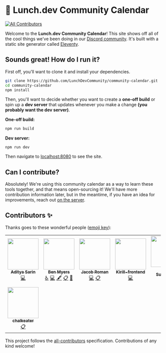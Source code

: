 # 📅 Lunch.dev Community Calendar

<!-- ALL-CONTRIBUTORS-BADGE:START - Do not remove or modify this section -->

[![All Contributors](https://img.shields.io/badge/all_contributors-8-orange.svg?style=flat-square)](#contributors-)

<!-- ALL-CONTRIBUTORS-BADGE:END -->

Welcome to the **Lunch.dev Community Calendar**! This site shows off all of the cool things we've been doing in our [Discord community](https://https://events.lunch.dev/discord). It's built with a static site generator called [Eleventy](https://11ty.dev).

## Sounds great! How do I run it?

First off, you'll want to clone it and install your dependencies.

```bash
git clone https://github.com/LunchDevCommunity/community-calendar.git
cd community-calendar
npm install
```

Then, you'll want to decide whether you want to create a **one-off build** or spin up a **dev server** that updates whenever you make a change **(you probably want the dev server)**.

**One-off build:**

```bash
npm run build
```

**Dev server:**

```
npm run dev
```

Then navigate to [localhost:8080](http://localhost:8080) to see the site.

## Can I contribute?

Absolutely! We're using this community calendar as a way to learn these tools together, and that means open-sourcing it! We'll have more contribution information later, but in the meantime, if you have an idea for improvements, reach out [on the server](https://https://events.lunch.dev/discord).

## Contributors ✨

Thanks goes to these wonderful people ([emoji key](https://allcontributors.org/docs/en/emoji-key)):

<!-- ALL-CONTRIBUTORS-LIST:START - Do not remove or modify this section -->
<!-- prettier-ignore-start -->
<!-- markdownlint-disable -->
<table>
  <tr>
    <td align="center"><a href="https://thetechnomaniac.com"><img src="https://avatars.githubusercontent.com/u/48805315?v=4?s=100" width="100px;" alt=""/><br /><sub><b>Aditya Sarin</b></sub></a><br /><a href="https://github.com/LunchDevCommunity/community-calendar/commits?author=aditya28sarin" title="Code">💻</a></td>
    <td align="center"><a href="https://github.com/BenDMyers"><img src="https://avatars.githubusercontent.com/u/18060369?v=4?s=100" width="100px;" alt=""/><br /><sub><b>Ben Myers</b></sub></a><br /><a href="#a11y-BenDMyers" title="Accessibility">️️️️♿️</a> <a href="https://github.com/LunchDevCommunity/community-calendar/commits?author=BenDMyers" title="Code">💻</a> <a href="#content-BenDMyers" title="Content">🖋</a> <a href="#eventOrganizing-BenDMyers" title="Event Organizing">📋</a> <a href="#projectManagement-BenDMyers" title="Project Management">📆</a></td>
    <td align="center"><a href="https://romanbytes.dev/"><img src="https://avatars.githubusercontent.com/u/4601329?v=4?s=100" width="100px;" alt=""/><br /><sub><b>Jacob Roman</b></sub></a><br /><a href="https://github.com/LunchDevCommunity/community-calendar/commits?author=roman-bytes" title="Code">💻</a> <a href="#eventOrganizing-roman-bytes" title="Event Organizing">📋</a></td>
    <td align="center"><a href="https://github.com/Kirill-frontend"><img src="https://avatars.githubusercontent.com/u/69352064?v=4?s=100" width="100px;" alt=""/><br /><sub><b>Kirill-frontend</b></sub></a><br /><a href="https://github.com/LunchDevCommunity/community-calendar/commits?author=Kirill-frontend" title="Code">💻</a></td>
    <td align="center"><a href="https://github.com/msutkowski"><img src="https://avatars.githubusercontent.com/u/784953?v=4?s=100" width="100px;" alt=""/><br /><sub><b>Matt Sutkowski</b></sub></a><br /><a href="https://github.com/LunchDevCommunity/community-calendar/commits?author=msutkowski" title="Code">💻</a> <a href="#tool-msutkowski" title="Tools">🔧</a></td>
    <td align="center"><a href="http://twitter.com/chantastic"><img src="https://avatars.githubusercontent.com/u/658360?v=4?s=100" width="100px;" alt=""/><br /><sub><b>Michael Chan</b></sub></a><br /><a href="https://github.com/LunchDevCommunity/community-calendar/commits?author=chantastic" title="Code">💻</a> <a href="#content-chantastic" title="Content">🖋</a> <a href="#eventOrganizing-chantastic" title="Event Organizing">📋</a> <a href="#projectManagement-chantastic" title="Project Management">📆</a> <a href="#video-chantastic" title="Videos">📹</a></td>
    <td align="center"><a href="http://michaelgee.com"><img src="https://avatars.githubusercontent.com/u/17189731?v=4?s=100" width="100px;" alt=""/><br /><sub><b>Michael Gee</b></sub></a><br /><a href="#a11y-michaelgee22" title="Accessibility">️️️️♿️</a> <a href="https://github.com/LunchDevCommunity/community-calendar/commits?author=michaelgee22" title="Code">💻</a> <a href="#design-michaelgee22" title="Design">🎨</a></td>
  </tr>
  <tr>
    <td align="center"><a href="https://github.com/chalkeater"><img src="https://avatars.githubusercontent.com/u/900767?v=4?s=100" width="100px;" alt=""/><br /><sub><b>chalkeater</b></sub></a><br /><a href="#eventOrganizing-chalkeater" title="Event Organizing">📋</a></td>
  </tr>
</table>

<!-- markdownlint-restore -->
<!-- prettier-ignore-end -->

<!-- ALL-CONTRIBUTORS-LIST:END -->

This project follows the [all-contributors](https://github.com/all-contributors/all-contributors) specification. Contributions of any kind welcome!
